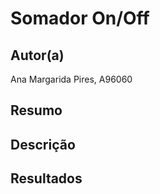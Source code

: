 # Somador On/Off

## Autor(a)

Ana Margarida Pires, A96060

## Resumo


## Descrição


## Resultados